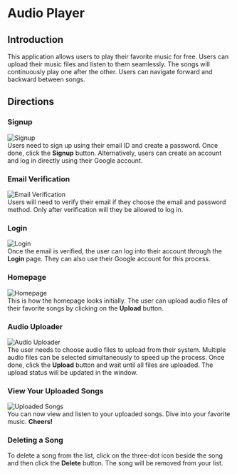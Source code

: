 # Audio Player

## Introduction
This application allows users to play their favorite music for free. Users can upload their music files and listen to them seamlessly. The songs will continuously play one after the other. Users can navigate forward and backward between songs.

## Directions

### Signup
![Signup](https://github.com/user-attachments/assets/55e24145-1987-4e4e-9f24-6c8b503784d7)  
Users need to sign up using their email ID and create a password. Once done, click the **Signup** button. Alternatively, users can create an account and log in directly using their Google account.

### Email Verification
![Email Verification](https://github.com/user-attachments/assets/c4d03faa-7368-4de7-9079-4ddd9ae23dd3)  
Users will need to verify their email if they choose the email and password method. Only after verification will they be allowed to log in.

### Login
![Login](https://github.com/user-attachments/assets/23072c9b-60ec-40b6-bc0a-2c3ca1bb198c)  
Once the email is verified, the user can log into their account through the **Login** page. They can also use their Google account for this process.

### Homepage
![Homepage](https://github.com/user-attachments/assets/c6dc2dfb-6c31-413a-93d5-6bdb8a840f6b)  
This is how the homepage looks initially. The user can upload audio files of their favorite songs by clicking on the **Upload** button.

### Audio Uploader
![Audio Uploader](https://github.com/user-attachments/assets/905fd053-ceb4-4d9f-b4c9-98c72a605dad)  
The user needs to choose audio files to upload from their system. Multiple audio files can be selected simultaneously to speed up the process. Once done, click the **Upload** button and wait until all files are uploaded. The upload status will be updated in the window.

### View Your Uploaded Songs
![Uploaded Songs](https://github.com/user-attachments/assets/17462d87-7b3d-4f9d-afc4-632c7e6a6315)  
You can now view and listen to your uploaded songs. Dive into your favorite music. **Cheers!**

### Deleting a Song
To delete a song from the list, click on the three-dot icon beside the song and then click the **Delete** button. The song will be removed from your list.
